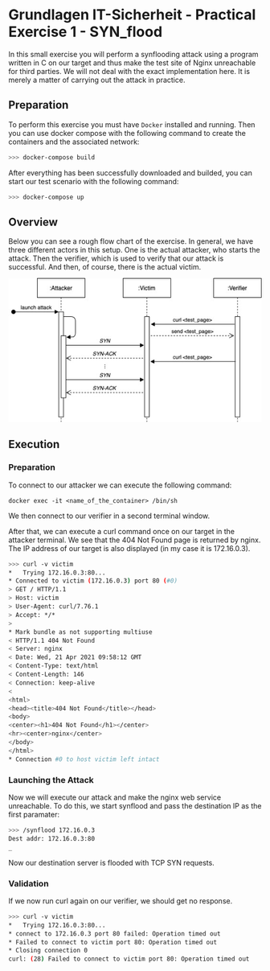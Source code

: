 # Grundlagen IT-Sicherheit - Practical Exercise 1 - SYN_flood

In this small exercise you will perform a synflooding attack using a program written in C on our target and thus make the test site of Nginx unreachable for third parties. We will not deal with the exact implementation here. It is merely a matter of carrying out the attack in practice.

## Preparation

To perform this exercise you must have `Docker` installed and running. Then you can use docker compose with the following command to create the containers and the associated network:

```bash
>>> docker-compose build
```

After everything has been successfully downloaded and builded, you can start our test scenario with the following command:

```bash
>>> docker-compose up
```

## Overview

Below you can see a rough flow chart of the exercise. In general, we have three different actors in this setup. One is the actual attacker, who starts the attack. Then the verifier, which is used to verify that our attack is successful. And then, of course, there is the actual victim.

![Synflood Flowchart](synflood_flowchart.jpg)

## Execution

### Preparation

To connect to our attacker we can execute the following command:

```
docker exec -it <name_of_the_container> /bin/sh
```

We then connect to our verifier in a second terminal window.

After that, we can execute a curl command once on our target in the attacker terminal. We see that the 404 Not Found page is returned by nginx. The IP address of our target is also displayed (in my case it is 172.16.0.3).

```bash
>>> curl -v victim
*   Trying 172.16.0.3:80...
* Connected to victim (172.16.0.3) port 80 (#0)
> GET / HTTP/1.1
> Host: victim
> User-Agent: curl/7.76.1
> Accept: */*
>
* Mark bundle as not supporting multiuse
< HTTP/1.1 404 Not Found
< Server: nginx
< Date: Wed, 21 Apr 2021 09:58:12 GMT
< Content-Type: text/html
< Content-Length: 146
< Connection: keep-alive
<
<html>
<head><title>404 Not Found</title></head>
<body>
<center><h1>404 Not Found</h1></center>
<hr><center>nginx</center>
</body>
</html>
* Connection #0 to host victim left intact
```

### Launching the Attack

Now we will execute our attack and make the nginx web service unreachable. To do this, we start synflood and pass the destination IP as the first paramater:

```bash
>>> /synflood 172.16.0.3
Dest addr: 172.16.0.3:80
_
```

Now our destination server is flooded with TCP SYN requests.

### Validation

If we now run curl again on our verifier, we should get no response.

```bash
>>> curl -v victim
*   Trying 172.16.0.3:80...
* connect to 172.16.0.3 port 80 failed: Operation timed out
* Failed to connect to victim port 80: Operation timed out
* Closing connection 0
curl: (28) Failed to connect to victim port 80: Operation timed out
```

